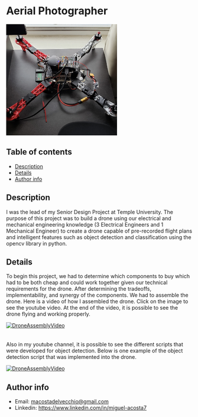 # Aerial Photographer
<img src="https://github.com/MiguelAcostaDelVecchio/AerialPhotographer/blob/main/Images/droneImg.jpg" height="300" width="300">

## Table of contents
- [Description](https://github.com/MiguelAcostaDelVecchio/AerialPhotographer/blob/main/README.md#description)
- [Details]()
- [Author info](https://github.com/MiguelAcostaDelVecchio/AerialPhotographer/blob/main/README.md#Author-Info)

## Description
I was the lead of my Senior Design Project at Temple University. The purpose of this project was to build a drone using our electrical and mechanical engineering knowledge (3 Electrical Engineers and 1 Mechanical Engineer) to create a drone capable of pre-recorded flight plans and intelligent features such as object detection and classification using the opencv library in python.

## Details
To begin this project, we had to determine which components to buy which had to be both cheap and could work together given our technical requirements for the drone. After determining the tradeoffs, implementability, and synergy of the components. We had to assemble the drone. Here is a video of how I assembled the drone. Click on the image to see the youtube video. At the end of the video, it is possible to see the drone flying and working properly.

[![DroneAssemblyVideo](https://img.youtube.com/vi/gCC1Jo5csAg/0.jpg)](https://www.youtube.com/watch?v=gCC1Jo5csAg)
<br><br><br>
Also in my youtube channel, it is possible to see the different scripts that were developed for object detection. Below is one example of the object detection script that was implemented into the drone. 

[![DroneAssemblyVideo](https://img.youtube.com/vi/in41fGiQ4bU/0.jpg)](https://www.youtube.com/watch?v=in41fGiQ4bU)

## Author info
- Email: macostadelvecchio@gmail.com
- Linkedin: https://www.linkedin.com/in/miguel-acosta7

